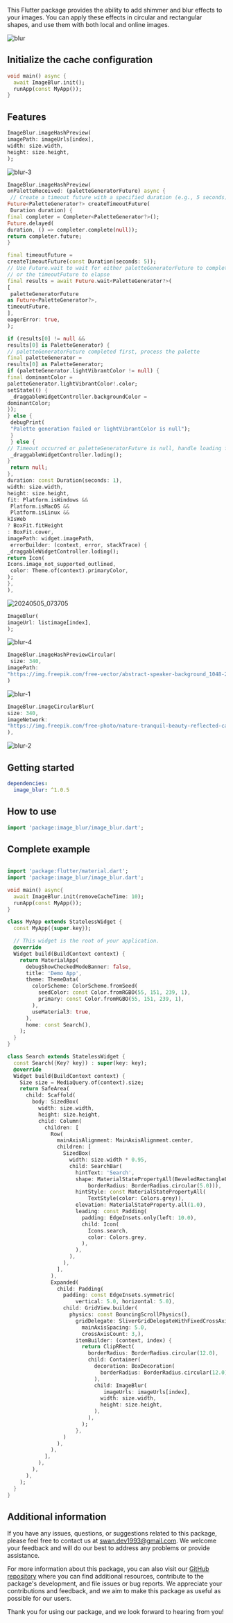 
This Flutter package provides the ability to add shimmer and blur effects to your images. You can apply these effects in circular and rectangular shapes, and use them with both local and online images.

![blur](https://github.com/SwanFlutter/image_blur/assets/151648897/8278e724-2cfd-41ab-9a0d-5d60cd65e1bb)

## Initialize the cache configuration
```dart
void main() async {
  await ImageBlur.init();
  runApp(const MyApp());
}
```

## Features


```dart
ImageBlur.imageHashPreview(
imagePath: imageUrls[index],
width: size.width,
height: size.height,
);
```

![blur-3](https://github.com/SwanFlutter/image_blur/assets/151648897/4e065444-1c6d-4442-bcee-01a68e635ae1)


```dart
ImageBlur.imageHashPreview(
onPaletteReceived: (paletteGeneratorFuture) async {
 // Create a timeout future with a specified duration (e.g., 5 seconds)
Future<PaletteGenerator?> createTimeoutFuture(
 Duration duration) {
final completer = Completer<PaletteGenerator?>();
Future.delayed(
duration, () => completer.complete(null));
return completer.future;
}

final timeoutFuture =
createTimeoutFuture(const Duration(seconds: 5));
// Use Future.wait to wait for either paletteGeneratorFuture to complete
// or the timeoutFuture to elapse
final results = await Future.wait<PaletteGenerator?>(
[
 paletteGeneratorFuture
as Future<PaletteGenerator?>,
timeoutFuture,
],
eagerError: true,
);

if (results[0] != null &&
results[0] is PaletteGenerator) {
// paletteGeneratorFuture completed first, process the palette
final paletteGenerator =
results[0] as PaletteGenerator;
if (paletteGenerator.lightVibrantColor != null) {
final dominantColor =
paletteGenerator.lightVibrantColor!.color;
setState(() {
 _draggableWidgetController.backgroundColor =
dominantColor;
});
} else {
 debugPrint(
 "Palette generation failed or lightVibrantColor is null");
 }
 } else {
// Timeout occurred or paletteGeneratorFuture is null, handle loading failure
 _draggableWidgetController.loding();
}
 return null;
},
duration: const Duration(seconds: 1),
width: size.width,
height: size.height,
fit: Platform.isWindows &&
 Platform.isMacOS &&
 Platform.isLinux &&
kIsWeb
? BoxFit.fitHeight
: BoxFit.cover,
imagePath: widget.imagePath,
 errorBuilder: (context, error, stackTrace) {
_draggableWidgetController.loding();
return Icon(
Icons.image_not_supported_outlined,
 color: Theme.of(context).primaryColor,
);
},
),
```



![20240505_073705](https://github.com/SwanFlutter/image_blur/assets/151648897/d5a1f5a4-0b64-4059-9213-56bee562716c)





```dart
ImageBlur(
imageUrl: listimage[index],
);
```

![blur-4](https://github.com/SwanFlutter/image_blur/assets/151648897/39cabc43-6ddd-4e4f-bbde-82f7a32f3bf6)



```dart
ImageBlur.imageHashPreviewCircular(
 size: 340,
imagePath:
"https://img.freepik.com/free-vector/abstract-speaker-background_1048-2038.jpg?w=740&t=st=1708002577~exp=1708003177~hmac=75e6d3504cc3a4c077d56bcb181983b2ff88d51d5457a7dd10c039c3fec813d2",
)
```



![blur-1](https://github.com/SwanFlutter/image_blur/assets/151648897/19aada15-2690-4679-8c2f-48b497314fce)




```dart
ImageBlur.imageCircularBlur(
size: 340,
imageNetwork:
"https://img.freepik.com/free-photo/nature-tranquil-beauty-reflected-calm-water-generative-ai_188544-12798.jpg?size=626&ext=jpg&ga=GA1.1.8332681.1703272078&semt=ais",
),
```
![blur-2](https://github.com/SwanFlutter/image_blur/assets/151648897/5ed111cf-fb4b-4f51-8f10-8f811f4ec654)


## Getting started

```yaml
dependencies:
  image_blur: ^1.0.5
```

## How to use

```dart
import 'package:image_blur/image_blur.dart';

```

## Complete example
```dart

import 'package:flutter/material.dart';
import 'package:image_blur/image_blur.dart';

void main() async{
  await ImageBlur.init(removeCacheTime: 10);
  runApp(const MyApp());
}

class MyApp extends StatelessWidget {
  const MyApp({super.key});

  // This widget is the root of your application.
  @override
  Widget build(BuildContext context) {
    return MaterialApp(
      debugShowCheckedModeBanner: false,
      title: 'Demo App',
      theme: ThemeData(
        colorScheme: ColorScheme.fromSeed(
          seedColor: const Color.fromRGBO(55, 151, 239, 1),
          primary: const Color.fromRGBO(55, 151, 239, 1),
        ),
        useMaterial3: true,
      ),
      home: const Search(),
    );
  }
}

class Search extends StatelessWidget {
  const Search({Key? key}) : super(key: key);
  @override
  Widget build(BuildContext context) {
    Size size = MediaQuery.of(context).size;
    return SafeArea(
      child: Scaffold(
        body: SizedBox(
          width: size.width,
          height: size.height,
          child: Column(
            children: [
              Row(
                mainAxisAlignment: MainAxisAlignment.center,
                children: [
                  SizedBox(
                    width: size.width * 0.95,
                    child: SearchBar(
                      hintText: 'Search',
                      shape: MaterialStatePropertyAll(BeveledRectangleBorder(
                          borderRadius: BorderRadius.circular(5.0))),
                      hintStyle: const MaterialStatePropertyAll(
                          TextStyle(color: Colors.grey)),
                      elevation: MaterialStateProperty.all(1.0),
                      leading: const Padding(
                        padding: EdgeInsets.only(left: 10.0),
                        child: Icon(
                          Icons.search,
                          color: Colors.grey,
                        ),
                      ),
                    ),
                  ),
                ],
              ),
              Expanded(
                child: Padding(
                  padding: const EdgeInsets.symmetric(
                      vertical: 5.0, horizontal: 5.0),
                  child: GridView.builder(
                    physics: const BouncingScrollPhysics(),
                      gridDelegate: SliverGridDelegateWithFixedCrossAxisCount(crossAxisSpacing: 5.0,
                        mainAxisSpacing: 5.0,
                        crossAxisCount: 3,),
                      itemBuilder: (context, index) {
                        return ClipRRect(
                          borderRadius: BorderRadius.circular(12.0),
                          child: Container(
                            decoration: BoxDecoration(
                              borderRadius: BorderRadius.circular(12.0),
                            ),
                            child: ImageBlur(
                               imageUrls: imageUrls[index],
                              width: size.width,
                              height: size.height,
                            ),
                          ),
                        );
                      },
                  )
                ),
              ),
            ],
          ),
        ),
      ),
    );
  }
}

```



## Additional information

If you have any issues, questions, or suggestions related to this package, please feel free to contact us at [swan.dev1993@gmail.com](mailto:zagros.development.group@gmail.com). We welcome your feedback and will do our best to address any problems or provide assistance.

For more information about this package, you can also visit our [GitHub repository](https://github.com/SwanFlutter/image_blur) where you can find additional resources, contribute to the package's development, and file issues or bug reports. We appreciate your contributions and feedback, and we aim to make this package as useful as possible for our users.

Thank you for using our package, and we look forward to hearing from you!
